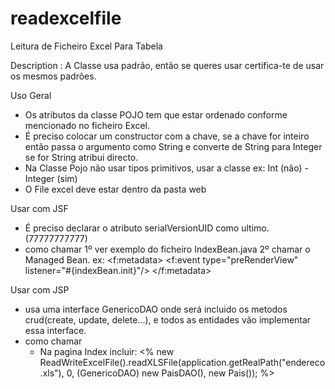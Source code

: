 # readexcelfile
Leitura de Ficheiro Excel Para Tabela

Description : A Classe usa padrão, então se queres usar certifica-te de usar os mesmos padrões.

Uso Geral
  - Os atributos da classe POJO tem que estar ordenado conforme mencionado no ficheiro Excel.
  - É preciso colocar um constructor com a chave, se a chave for inteiro então passa o argumento como String e converte de String para Integer se for String atribui directo.
  - Na Classe Pojo não usar tipos primitivos, usar a classe ex: Int (não) - Integer (sim)
  - O File excel deve estar dentro da pasta web
  
Usar com JSF
  - É preciso declarar o atributo serialVersionUID como ultimo. (77777777777)
   - como chamar
    1º ver exemplo do ficheiro IndexBean.java
    2º chamar o Managed Bean. ex:
       <f:metadata>
                <f:event type="preRenderView" listener="#{indexBean.init}"/>
       </f:metadata>
  
Usar com JSP
  - usa uma interface GenericoDAO onde será incluido os metodos crud(create, update, delete...), e todos as entidades vão implementar essa interface.
  - como chamar
    * Na pagina Index incluir:
    <%
              new ReadWriteExcelFile().readXLSFile(application.getRealPath("endereco.xls"), 0, (GenericoDAO) new PaisDAO(), new Pais());
     %>
     
   



